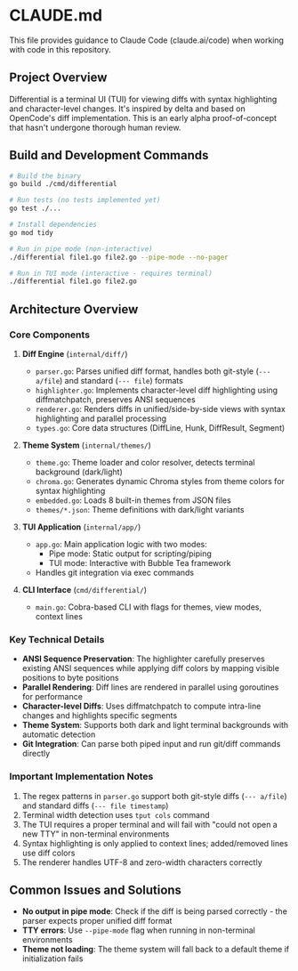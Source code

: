 # CLAUDE.md

This file provides guidance to Claude Code (claude.ai/code) when working with code in this repository.

## Project Overview

Differential is a terminal UI (TUI) for viewing diffs with syntax highlighting and character-level changes. It's inspired by delta and based on OpenCode's diff implementation. This is an early alpha proof-of-concept that hasn't undergone thorough human review.

## Build and Development Commands

```bash
# Build the binary
go build ./cmd/differential

# Run tests (no tests implemented yet)
go test ./...

# Install dependencies
go mod tidy

# Run in pipe mode (non-interactive)
./differential file1.go file2.go --pipe-mode --no-pager

# Run in TUI mode (interactive - requires terminal)
./differential file1.go file2.go
```

## Architecture Overview

### Core Components

1. **Diff Engine** (`internal/diff/`)
   - `parser.go`: Parses unified diff format, handles both git-style (`--- a/file`) and standard (`--- file`) formats
   - `highlighter.go`: Implements character-level diff highlighting using diffmatchpatch, preserves ANSI sequences
   - `renderer.go`: Renders diffs in unified/side-by-side views with syntax highlighting and parallel processing
   - `types.go`: Core data structures (DiffLine, Hunk, DiffResult, Segment)

2. **Theme System** (`internal/themes/`)
   - `theme.go`: Theme loader and color resolver, detects terminal background (dark/light)
   - `chroma.go`: Generates dynamic Chroma styles from theme colors for syntax highlighting
   - `embedded.go`: Loads 8 built-in themes from JSON files
   - `themes/*.json`: Theme definitions with dark/light variants

3. **TUI Application** (`internal/app/`)
   - `app.go`: Main application logic with two modes:
     - Pipe mode: Static output for scripting/piping
     - TUI mode: Interactive with Bubble Tea framework
   - Handles git integration via exec commands

4. **CLI Interface** (`cmd/differential/`)
   - `main.go`: Cobra-based CLI with flags for themes, view modes, context lines

### Key Technical Details

- **ANSI Sequence Preservation**: The highlighter carefully preserves existing ANSI sequences while applying diff colors by mapping visible positions to byte positions
- **Parallel Rendering**: Diff lines are rendered in parallel using goroutines for performance
- **Character-level Diffs**: Uses diffmatchpatch to compute intra-line changes and highlights specific segments
- **Theme System**: Supports both dark and light terminal backgrounds with automatic detection
- **Git Integration**: Can parse both piped input and run git/diff commands directly

### Important Implementation Notes

1. The regex patterns in `parser.go` support both git-style diffs (`--- a/file`) and standard diffs (`--- file timestamp`)
2. Terminal width detection uses `tput cols` command
3. The TUI requires a proper terminal and will fail with "could not open a new TTY" in non-terminal environments
4. Syntax highlighting is only applied to context lines; added/removed lines use diff colors
5. The renderer handles UTF-8 and zero-width characters correctly

## Common Issues and Solutions

- **No output in pipe mode**: Check if the diff is being parsed correctly - the parser expects proper unified diff format
- **TTY errors**: Use `--pipe-mode` flag when running in non-terminal environments
- **Theme not loading**: The theme system will fall back to a default theme if initialization fails